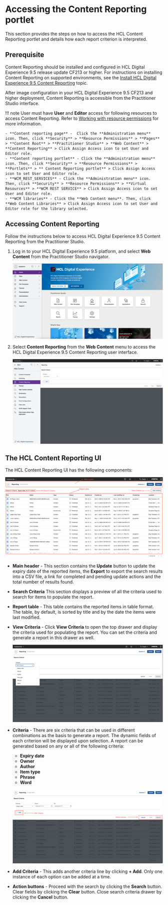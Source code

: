 # Accessing the Content Reporting portlet
This section provides the steps on how to access the HCL Content Reporting portlet and details how each report criterion is interpreted.

## Prerequisite

Content Reporting should be installed and configured in HCL Digital Experience 9.5 release update CF213 or higher. For instructions on installing Content Reporting on supported environments, see the [Install HCL Digital Experience 9.5 Content Reporting](../installation/index.md) topic.

After image configuration in your HCL Digital Experience 9.5 CF213 and higher deployment, Content Reporting is accessible from the Practitioner Studio interface.

!!! note
    User must have **User** and **Editor** access for following resources to access Content Reporting. Refer to [Working with resource permissions](https://opensource.hcltechsw.com/digital-experience/CF212/deployment/manage/security/people/authorization/controlling_access/working_with_resource_permission/) for more information.

    - **Content reporting page** -  Click the **Administration menu** icon. Then, click **Security** > **Resource Permissions** > **Pages** > **Content Root** > **Practitioner Studio** > **Web Content** > **Content Reporting** > Click Assign Access icon to set User and Editor role.
    - **Content reporting portlet** - Click the **Administration menu** icon. Then, click **Security** > **Resource Permissions** > **Portlets** > ** Content Reporting portlet** > Click Assign Access icon to set User and Editor role.
    - **WCM_REST_SERVICES** - Click the **Administration menu** icon. Then, click **Security** > **Resource Permissions** > **Virtual Resources** > **WCM REST SERVICE** > Click Assign Access icon to set User and Editor role.
    - **WCM libraries** - Click the **Web Content menu**. Then, click **Web Content Libraries** > Click Assign Access icon to set User and Editor role for the library selected.

## Accessing Content Reporting

Follow the instructions below to access HCL Digital Experience 9.5 Content Reporting from the Practitioner Studio.

1.  Log in to your HCL Digital Experience 9.5 platform, and select **Web Content** from the Practitioner Studio navigator.

    ![](../../../../assets/HCL_DX_95_Practitioner_Studio_interface.png "Log in to HCL Digital Experience 9.5")

2.  Select **Content Reporting** from the **Web Content** menu to access the HCL Digital Experience 9.5 Content Reporting user interface.

    ![](../../../../assets/HCL_Content_Reporting_Landing_Page.png "HCL Content Reporting Dashboard")

## The HCL Content Reporting UI

The HCL Content Reporting UI has the following components:

![](../../../../assets/HCL_Content_Reporting_Full_View.png)

-   **Main header** - This section contains the **Update** button to update the expiry date of the reported items, the **Export** to export the search results into a CSV file, a link for completed and pending update actions and the total number of results found.
-   **Search Criteria** This section displays a preview of all the criteria used to search for items to populate the report.
-   **Report table** - This table contains the reported items in table format. The table, by default, is sorted by title and by the date the items were last modified.
-   **View Criteria** - Click **View Criteria** to open the top drawer and display the criteria used for populating the report. You can set the criteria and generate a report in this drawer as well.

    ![](../../../../assets/HCL_Content_Reporting_Criteria_Options.png)

-   **Criteria** - There are six criteria that can be used in different combinations as the basis to generate a report. The dynamic fields of each criterion will be displayed upon selection. A report can be generated based on any or all of the following criteria:

    - **Expiry date**
    - **Owner**
    - **Author**
    - **Item type**
    - **Phrase**
    - **Word**

    ![](../../../../assets/HCL_Content_Reporting_Action_Buttons.png)

  -  **Add Criteria** - This adds another criteria line by clicking **+ Add**. Only one instance of each option can be added at a time.

  -  **Action buttons** - Proceed with the search by clicking the **Search** button. Clear fields by clicking the **Clear** button. Close search criteria drawer by clicking the **Cancel** button.
